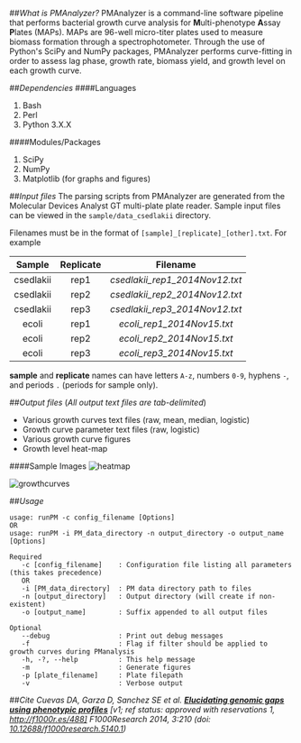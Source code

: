##*What is PMAnalyzer?*
PMAnalyzer is a command-line software pipeline that performs bacterial growth curve analysis for **M**ulti-phenotype **A**ssay **P**lates (MAPs).
 MAPs are 96-well micro-titer plates used to measure biomass formation through a spectrophotometer. Through the use of Python's SciPy and NumPy packages,
 PMAnalyzer performs curve-fitting in order to assess lag phase, growth rate, biomass yield, and growth level on each growth curve.

##*Dependencies*
####Languages
1. Bash
2. Perl
3. Python 3.X.X

####Modules/Packages
1. SciPy
2. NumPy
3. Matplotlib (for graphs and figures)

##*Input files*
The parsing scripts from PMAnalyzer are generated from the Molecular Devices Analyst GT multi-plate plate reader. Sample input files can be viewed in the
 `sample/data_csedlakii` directory.

Filenames must be in the format of `[sample]_[replicate]_[other].txt`. For example

| Sample | Replicate | Filename |
|:------:|:---------:|:--------:|
| csedlakii | rep1 | *csedlakii_rep1_2014Nov12.txt* |
| csedlakii | rep2 | *csedlakii_rep2_2014Nov12.txt* |
| csedlakii | rep3 | *csedlakii_rep3_2014Nov12.txt* |
| ecoli | rep1 | *ecoli_rep1_2014Nov15.txt* |
| ecoli | rep2 | *ecoli_rep2_2014Nov15.txt* |
| ecoli | rep3 | *ecoli_rep3_2014Nov15.txt* |

**sample** and **replicate** names can have letters `A-z`, numbers `0-9`, hyphens `-`, and periods `.` (periods for sample only).

##*Output files*
(*All output text files are tab-delimited*)
- Various growth curves text files (raw, mean, median, logistic)
- Growth curve parameter text files (raw, logistic)
- Various growth curve figures
- Growth level heat-map

####Sample Images
![heatmap](https://github.com/dacuevas/PMAnalyzer/blob/master/sample/sample_results/growthlevels.png "Growth Level Heatmap")

![growthcurves](https://github.com/dacuevas/PMAnalyzer/blob/master/sample/sample_results/mean_growthcurves.png "C. sedlakii Growth Curves")

##*Usage*
```
usage: runPM -c config_filename [Options]
OR
usage: runPM -i PM_data_directory -n output_directory -o output_name [Options]

Required
   -c [config_filename]    : Configuration file listing all parameters (this takes precedence)
   OR
   -i [PM_data_directory]  : PM data directory path to files
   -n [output_directory]   : Output directory (will create if non-existent)
   -o [output_name]        : Suffix appended to all output files

Optional
   --debug                 : Print out debug messages
   -f                      : Flag if filter should be applied to growth curves during PManalysis
   -h, -?, --help          : This help message
   -m                      : Generate figures
   -p [plate_filename]     : Plate filepath
   -v                      : Verbose output
```

##*Cite*
*Cuevas DA, Garza D, Sanchez SE et al.* ***[Elucidating genomic gaps using phenotypic profiles](http://f1000research.com/articles/3-210/)***
 *[v1; ref status: approved with reservations 1, http://f1000r.es/488] F1000Research 2014, 3:210
 (doi: [10.12688/f1000research.5140.1](http://dx.doi.org/10.12688/f1000research.5140.1))*
